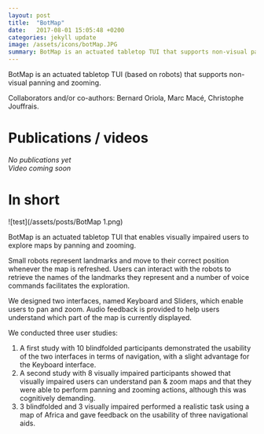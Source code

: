```yaml
---
layout: post
title:  "BotMap"
date:   2017-08-01 15:05:48 +0200
categories: jekyll update
image: /assets/icons/botMap.JPG
summary: BotMap is an actuated tabletop TUI that supports non-visual panning and zooming. 
---
```

BotMap is an actuated tabletop TUI (based on robots) that supports non-visual panning and zooming.
  
Collaborators and/or co-authors: Bernard Oriola, Marc Macé, Christophe Jouffrais.

# Publications / videos 
*No publications yet*   
*Video coming soon* 

# In short

![test](/assets/posts/BotMap 1.png)

BotMap is an actuated tabletop TUI that enables visually impaired users to explore maps by panning and zooming. 

Small robots represent landmarks and move to their correct position whenever the map is refreshed. 
Users can interact with the robots to retrieve the names of the landmarks they represent and a number of voice commands facilitates the exploration.

We designed two interfaces, named Keyboard and Sliders, which enable users to pan and zoom. 
Audio feedback is provided to help users understand which part of the map is currently displayed.

We conducted three user studies:
1. A first study with 10 blindfolded participants demonstrated the usability of the two interfaces in terms of navigation, with a slight advantage for the Keyboard interface.
2. A second study with 8 visually impaired participants showed that visually impaired users can understand pan & zoom maps and that they were able to perform panning and zooming actions, although this was cognitively demanding. 
3. 3 blindfolded and 3 visually impaired performed a realistic task using a map of Africa and gave feedback on the usability of three navigational aids.
